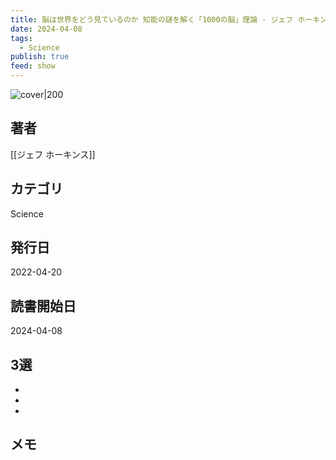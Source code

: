 ```yaml
---
title: 脳は世界をどう見ているのか 知能の謎を解く「1000の脳」理論 - ジェフ ホーキンス
date: 2024-04-08
tags:
  - Science
publish: true
feed: show
---
```

![cover|200](http://books.google.com/books/content?id=-FVqEAAAQBAJ&printsec=frontcover&img=1&zoom=1&edge=curl&source=gbs_api)
## 著者
[[ジェフ ホーキンス]]
## カテゴリ
Science
## 発行日
2022-04-20
## 読書開始日
2024-04-08

## 3選
 - 
 - 
 - 
## メモ
